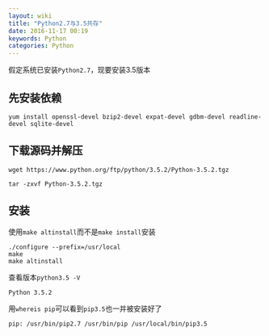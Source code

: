 ```yaml
---
layout: wiki
title: "Python2.7与3.5共存"
date: 2016-11-17 00:19
keywords: Python
categories: Python
---
```


假定系统已安装`Python2.7`，现要安装3.5版本

## 先安装依赖

```
yum install openssl-devel bzip2-devel expat-devel gdbm-devel readline-devel sqlite-devel
```

## 下载源码并解压

```
wget https://www.python.org/ftp/python/3.5.2/Python-3.5.2.tgz

tar -zxvf Python-3.5.2.tgz
```

## 安装
使用`make altinstall`而不是`make install`安装

```
./configure --prefix=/usr/local
make
make altinstall
```

查看版本`python3.5 -V`

```
Python 3.5.2
```

用`whereis pip`可以看到`pip3.5`也一并被安装好了

```
pip: /usr/bin/pip2.7 /usr/bin/pip /usr/local/bin/pip3.5
```